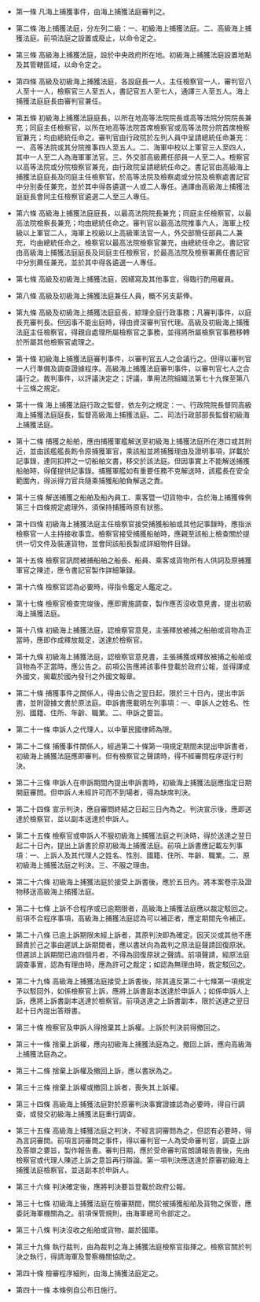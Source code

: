 * 第一條 凡海上捕獲事件，由海上捕獲法庭審判之。

* 第二條 海上捕獲法庭，分左列二級：一、初級海上捕獲法庭。二、高級海上捕獲法庭。前項法庭之設置或廢止，以命令定之。

* 第三條 高級海上捕獲法庭，設於中央政府所在地。初級海上捕獲法庭設置地點及其管轄區域，以命令定之。

* 第四條 高級及初級海上捕獲法庭，各設庭長一人，主任檢察官一人，審判官八人至十一人，檢察官三人至五人，書記官五人至七人，通譯三人至五人。海上捕獲法庭庭長由審判官兼任。

* 第五條 初級海上捕獲法庭庭長，以所在地高等法院院長或高等法院分院院長兼充；同庭主任檢察官，以所在地高等法院首席檢察官或高等法院分院首席檢察官兼充；均由總統任命之。審判官由行政院於左列人員中呈請總統任命兼充：一、高等法院或其分院推事四人至五人。二、海軍中校以上軍官三人至四人，其中一人至二人為海軍軍法官。三、外交部高級薦任部員一人至二人。檢察官以高等法院或分院檢察官兼充，由行政院呈請總統任命之。書記官由高級海上捕獲法庭庭長及同庭主任檢察官，於高等法院及檢察處或分院及檢察處書記官中分別委任兼充，並於其中得各遴選一人或二人專任。通譯由高級海上捕獲法庭庭長會同主任檢察官遴選二人至三人專任。

* 第六條 高級海上捕獲法庭庭長，以最高法院院長兼充；同庭主任檢察官，以最高法院檢察長兼充；均由總統任命之。審判官以最高法院推事六人，海軍上校級以上軍官二人，海軍上校級以上高級軍法官一人，外交部簡任部員二人兼充，均由總統任命之。檢察官以最高法院檢察官兼充，由總統任命之。書記官由高級海上捕獲法庭庭長及同庭主任檢察官，於最高法院及檢察署薦任書記官中分別薦任兼充，並於其中得各遴選一人專任。

* 第七條 高級及初級海上捕獲法庭，因繕寫及其他事宜，得臨行酌用雇員。

* 第八條 高級及初級海上捕獲法庭兼任人員，概不另支薪俸。

* 第九條 高級及初級海上捕獲法庭庭長，綜理全庭行政事務；凡審判事件，以庭長充審判長。但因事不能出庭時，得由資深審判官代理。高級及初級海上捕獲法庭主任檢察官，得親自處理所屬檢察官之事務，並得將所屬檢察官事務移轉於所屬其他檢察官處理之。

* 第十條 初級海上捕獲法庭審判事件，以審判官五人之合議行之。但得以審判官一人行準備及調查證據程序。高級海上捕獲法庭審判事件，以審判官七人之合議行之。裁判事件，以評議決定之；評議，準用法院組織法第七十九條至第八十三條之規定。

* 第十一條 海上捕獲法庭行政之監督，依左列之規定：一、行政院院長督同高級海上捕獲法庭庭長，監督高級海上捕獲法庭。二、司法行政部部長監督初級海上捕獲法庭。

* 第十二條 捕獲之船舶，應由捕獲軍艦解送至初級海上捕獲法庭所在港口或其附近，並由該艦艦長飭令原捕獲軍官，乘該船並將捕獲理由及證明事項，詳載於記事錄，連同扣押之一切船舶文書，移交於該法庭。但因事實上不能解送捕獲船舶時，得僅提供記事錄。捕獲軍艦如有重要任務不克解送時，該艦長在安全範圍內，得派得力官兵隨乘捕獲船舶負解送之責。

* 第十三條 解送捕獲之船舶及船內員工、乘客暨一切貨物中，合於海上捕獲條例第三十四條規定處理外，須保持捕獲時原有狀態。

* 第十四條 初級海上捕獲法庭主任檢察官接受捕獲船舶或其他記事錄時，應指派檢察官一人主持接收事宜。檢察官接受捕獲船舶時，應親至該船上檢查關於提供一切文件及裝運貨物，並會同該船長製成詳細物件目錄。

* 第十五條 檢察官訊問被捕船舶之船長、船員、乘客或貨物所有人供詞及原捕獲軍官之陳述，應令書記官製作詳細筆錄。

* 第十六條 檢察官認為必要時，得指令鑑定人鑑定之。

* 第十七條 檢察官檢查完竣後，應即實施調查，製作應否沒收意見書，提出初級海上捕獲法庭。

* 第十八條 初級海上捕獲法庭，認檢察官意見，主張釋放被捕之船舶或貨物為正當時，應即作成釋放裁定，送達於檢察官。

* 第十九條 初級海上捕獲法庭，認檢察官意見書，主張捕獲或釋放被捕之船舶或貨物為不正當時，應公告之。前項公告應將該事件登載於政府公報，並得譯成外國文，揭載於國內發刊之外國文報章。

* 第二十條 捕獲事件之關係人，得由公告之翌日起，限於三十日內，提出申訴書，並附證據文書於原法庭。申訴書應載明左列事項：一、申訴人之姓名、性別、國籍、住所、年齡、職業。二、申訴之要旨。

* 第二十一條 申訴人之代理人，以中華民國律師為限。

* 第二十二條 捕獲事件關係人，經過第二十條第一項規定期間未提出申訴書者，初級海上捕獲法庭應即審判。但有檢察官之聲請時，得不經審問程序逕行判決。

* 第二十三條 申訴人在申訴期間內提出申訴書時，初級海上捕獲法庭應指定日期開庭審問。但申訴人未經許可而不到場者，得為缺席判決。

* 第二十四條 宣示判決，應自審問終結之日起三日內為之。判決宣示後，應即送達於檢察官，並以副本送達於申訴人。

* 第二十五條 檢察官或申訴人不服初級海上捕獲法庭之判決時，得於送達之翌日起二十日內，提出上訴書於原初級海上捕獲法庭。前項上訴書應記載左列事項：一、上訴人及其代理人之姓名、性別、國籍、住所、年齡、職業。二、原初級海上捕獲法庭之判決。三、不服之理由。

* 第二十六條 初級海上捕獲法庭於接受上訴書後，應於五日內。將本案卷宗及證物移送高級海上捕獲法庭。

* 第二十七條 上訴不合程序或已逾期限者，高級海上捕獲法庭應以裁定駁回之。前項不合程序事項，高級海上捕獲法庭認為可以補正者，應定期間先令補正。

* 第二十八條 已逾上訴期限未經上訴者，其原判決即為確定。因天災或其他不應歸責於己之事由遲誤上訴期間者，應以書狀向為裁判之原法庭聲請回復原狀。但遲誤上訴期間已逾四個月者，不得為回復原狀之聲請。前項聲請，經原法庭調查事實，認為有理由時，應為許可之裁定；如認為無理由時，裁定駁回之。

* 第二十九條 高級海上捕獲法庭接受上訴書後，除其違反第二十七條第一項規定予以駁回外，如係檢察官上訴，應將上訴書副本送達於申訴人；如係申訴人上訴，應將上訴書副本送達於檢察官。前項送達之上訴書副本，限於送達之翌日起十日內提出答辯書。

* 第三十條 檢察官及申訴人得捨棄其上訴權。上訴於判決前得撤回之。

* 第三十一條 捨棄上訴權，應向初級海上捕獲法庭為之。撤回上訴，應向高級海上捕獲法庭為之。

* 第三十二條 捨棄上訴權及撤回上訴，應以書狀為之。

* 第三十三條 捨棄上訴權或撤回上訴者，喪失其上訴權。

* 第三十四條 高級海上捕獲法庭對於原審判決事實證據認為必要時，得自行調查，或發交初級海上捕獲法庭重行調查。

* 第三十五條 高級海上捕獲法庭之判決，不經言詞審問為之，但認有必要時，得為言詞審問。前項言詞審問之事件，得以審判官一人為受命審判官，調查上訴及答辯之要旨，製作報告書。審判日期，應於受命審判官朗讀報告書後，先由檢察官或代理人陳述上訴之意旨再行辯論。第一項判決應送達於原審初級海上捕獲法庭檢察官，並送副本於申訴人。

* 第三十六條 判決確定後，應將判決要旨登載於政府公報。

* 第三十七條 初級海上捕獲法庭在檢審期間，關於被捕獲船舶及貨物之保管，應委託海軍機關為之。前項保管規則，由海軍總司令部定之。

* 第三十八條 判決沒收之船舶或貨物，屬於國庫。

* 第三十九條 執行裁判，由為裁判之海上捕獲法庭檢察官指揮之。檢察官關於判決之執行，得請海軍及警察機關協助之。

* 第四十條 檢審程序細則，由海上捕獲法庭定之。

* 第四十一條 本條例自公布日施行。

